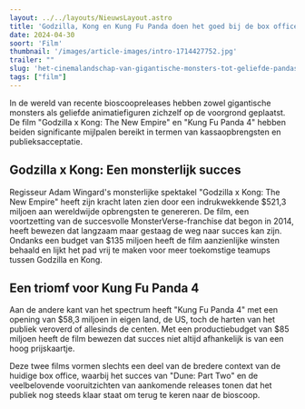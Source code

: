 ```yaml
---
layout: ../../layouts/NieuwsLayout.astro
title: 'Godzilla, Kong en Kung Fu Panda doen het goed bij de box office'
date: 2024-04-30
soort: 'Film'
thumbnail: '/images/article-images/intro-1714427752.jpg'
trailer: ""
slug: 'het-cinemalandschap-van-gigantische-monsters-tot-geliefde-pandas'
tags: ["film"]
---
```


In de wereld van recente bioscoopreleases hebben zowel gigantische monsters als geliefde animatiefiguren zichzelf op de voorgrond geplaatst. De film "Godzilla x Kong: The New Empire" en "Kung Fu Panda 4" hebben beiden significante mijlpalen bereikt in termen van kassaopbrengsten en publieksacceptatie.

## Godzilla x Kong: Een monsterlijk succes

Regisseur Adam Wingard's monsterlijke spektakel "Godzilla x Kong: The New Empire" heeft zijn kracht laten zien door een indrukwekkende $521,3 miljoen aan wereldwijde opbrengsten te genereren. De film, een voortzetting van de succesvolle MonsterVerse-franchise dat begon in 2014, heeft bewezen dat langzaam maar gestaag de weg naar succes kan zijn. Ondanks een budget van $135 miljoen heeft de film aanzienlijke winsten behaald en lijkt het pad vrij te maken voor meer toekomstige teamups tussen Godzilla en Kong.

## Een triomf voor Kung Fu Panda 4 

Aan de andere kant van het spectrum heeft "Kung Fu Panda 4" met een opening van $58,3 miljoen in eigen land, de US, toch de harten van het publiek veroverd of allesinds de centen. Met een productiebudget van $85 miljoen heeft de film bewezen dat succes niet altijd afhankelijk is van een hoog prijskaartje.

Deze twee films vormen slechts een deel van de bredere context van de huidige box office, waarbij het succes van "Dune: Part Two" en de veelbelovende vooruitzichten van aankomende releases tonen dat het publiek nog steeds klaar staat om terug te keren naar de bioscoop.